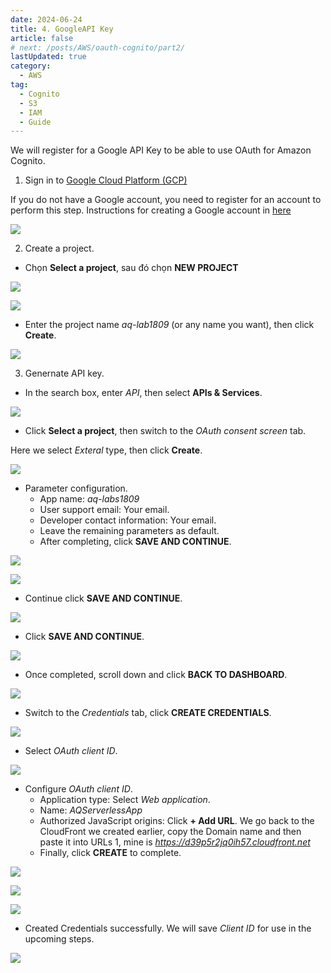 ```yaml
---
date: 2024-06-24
title: 4. GoogleAPI Key
article: false
# next: /posts/AWS/oauth-cognito/part2/
lastUpdated: true
category:
  - AWS
tag:
  - Cognito
  - S3
  - IAM
  - Guide
---
```


We will register for a Google API Key to be able to use OAuth for Amazon Cognito.

1. Sign in to [Google Cloud Platform (GCP)](https://console.cloud.google.com)

If you do not have a Google account, you need to register for an account to perform this step. Instructions for creating a Google account in [here](https://support.google.com/accounts/answer/27441?hl=en)

![](/storage/oauth-cognito/4_1.png)

2. Create a project.

- Chọn **Select a project**, sau đó chọn **NEW PROJECT**

![](/storage/oauth-cognito/4_2.png)

![](/storage/oauth-cognito/4_3.png)

- Enter the project name _aq-lab1809_ (or any name you want), then click **Create**.

![](/storage/oauth-cognito/4_4.png)

3. Genernate API key.

- In the search box, enter _API_, then select **APIs & Services**.

![](/storage/oauth-cognito/4_5.png)

- Click **Select a project**, then switch to the _OAuth consent screen_ tab.

Here we select _Exteral_ type, then click **Create**.

![](/storage/oauth-cognito/4_6.png)

- Parameter configuration.
  - App name: _aq-labs1809_
  - User support email: Your email.
  - Developer contact information: Your email.
  - Leave the remaining parameters as default.
  - After completing, click **SAVE AND CONTINUE**.

![](/storage/oauth-cognito/4_7.png)

![](/storage/oauth-cognito/4_8.png)

- Continue click **SAVE AND CONTINUE**.

![](/storage/oauth-cognito/4_9.png)

- Click **SAVE AND CONTINUE**.

![](/storage/oauth-cognito/4_10.png)

- Once completed, scroll down and click **BACK TO DASHBOARD**.

![](/storage/oauth-cognito/4_11.png)

- Switch to the _Credentials_ tab, click **CREATE CREDENTIALS**.

![](/storage/oauth-cognito/4_12.png)

- Select _OAuth client ID_.

![](/storage/oauth-cognito/4_13.png)

- Configure _OAuth client ID_.
  - Application type: Select _Web application_.
  - Name: _AQServerlessApp_
  - Authorized JavaScript origins: Click **+ Add URL**. We go back to the CloudFront we created earlier, copy the Domain name and then paste it into URLs 1, mine is _https://d39p5r2jq0ih57.cloudfront.net_
  - Finally, click **CREATE** to complete.

![](/storage/oauth-cognito/4_14.png)

![](/storage/oauth-cognito/4_15.png)

![](/storage/oauth-cognito/4_16.png)

- Created Credentials successfully. We will save _Client ID_ for use in the upcoming steps.

![](/storage/oauth-cognito/4_17.png)

